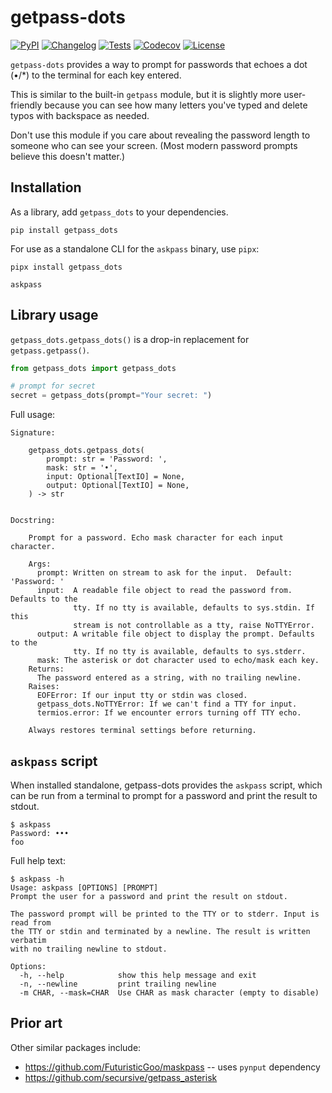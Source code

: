 # getpass-dots

[![PyPI](https://img.shields.io/pypi/v/getpass-dots.svg)](https://pypi.org/project/getpass-dots/)
[![Changelog](https://img.shields.io/github/v/release/ab/getpass-dots?include_prereleases&label=changelog)](https://github.com/ab/getpass-dots/releases)
[![Tests](https://github.com/ab/getpass-dots/workflows/Test/badge.svg)](https://github.com/ab/getpass-dots/actions?query=workflow%3ATest)
[![Codecov](https://img.shields.io/codecov/c/github/ab/getpass-dots)](https://app.codecov.io/github/ab/getpass-dots)
[![License](https://img.shields.io/github/license/ab/getpass-dots)](https://github.com/ab/getpass-dots/blob/main/LICENSE)

`getpass-dots` provides a way to prompt for passwords that echoes a dot (•/\*)
to the terminal for each key entered.

This is similar to the built-in `getpass` module, but it is slightly more
user-friendly because you can see how many letters you've typed and delete
typos with backspace as needed.

Don't use this module if you care about revealing the password length to someone who can see your screen. (Most modern password prompts believe this doesn't matter.)

## Installation

As a library, add `getpass_dots` to your dependencies.

```
pip install getpass_dots
```

For use as a standalone CLI for the `askpass` binary, use `pipx`:

```
pipx install getpass_dots

askpass
```

## Library usage

`getpass_dots.getpass_dots()` is a drop-in replacement for `getpass.getpass()`.

```py
from getpass_dots import getpass_dots

# prompt for secret
secret = getpass_dots(prompt="Your secret: ")
```

Full usage:

```
Signature:

    getpass_dots.getpass_dots(
        prompt: str = 'Password: ',
        mask: str = '•',
        input: Optional[TextIO] = None,
        output: Optional[TextIO] = None,
    ) -> str


Docstring:

    Prompt for a password. Echo mask character for each input character.

    Args:
      prompt: Written on stream to ask for the input.  Default: 'Password: '
      input:  A readable file object to read the password from. Defaults to the
              tty. If no tty is available, defaults to sys.stdin. If this
              stream is not controllable as a tty, raise NoTTYError.
      output: A writable file object to display the prompt. Defaults to the
              tty. If no tty is available, defaults to sys.stderr.
      mask: The asterisk or dot character used to echo/mask each key.
    Returns:
      The password entered as a string, with no trailing newline.
    Raises:
      EOFError: If our input tty or stdin was closed.
      getpass_dots.NoTTYError: If we can't find a TTY for input.
      termios.error: If we encounter errors turning off TTY echo.

    Always restores terminal settings before returning.
```


## `askpass` script

When installed standalone, getpass-dots provides the `askpass` script, which
can be run from a terminal to prompt for a password and print the result to
stdout.

```
$ askpass
Password: •••
foo
```

Full help text:

```
$ askpass -h
Usage: askpass [OPTIONS] [PROMPT]
Prompt the user for a password and print the result on stdout.

The password prompt will be printed to the TTY or to stderr. Input is read from
the TTY or stdin and terminated by a newline. The result is written verbatim
with no trailing newline to stdout.

Options:
  -h, --help            show this help message and exit
  -n, --newline         print trailing newline
  -m CHAR, --mask=CHAR  Use CHAR as mask character (empty to disable)
```

## Prior art

Other similar packages include:

* https://github.com/FuturisticGoo/maskpass -- uses `pynput` dependency
* https://github.com/secursive/getpass_asterisk
